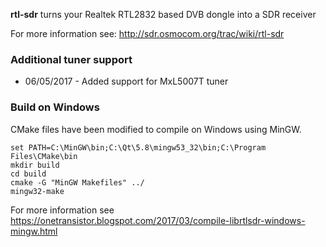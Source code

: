 **rtl-sdr** turns your Realtek RTL2832 based DVB dongle into a SDR receiver

For more information see: http://sdr.osmocom.org/trac/wiki/rtl-sdr

### Additional tuner support

- 06/05/2017 - Added support for MxL5007T tuner

### Build on Windows

CMake files have been modified to compile on Windows using MinGW.

	set PATH=C:\MinGW\bin;C:\Qt\5.8\mingw53_32\bin;C:\Program Files\CMake\bin
    mkdir build
	cd build
	cmake -G "MinGW Makefiles" ../
	mingw32-make

For more information see https://onetransistor.blogspot.com/2017/03/compile-librtlsdr-windows-mingw.html